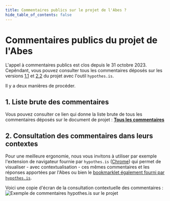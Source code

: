 ```yaml
---
title: Commentaires publics sur le projet de l'Abes ?
hide_table_of_contents: false
---
```


# Commentaires publics du projet de l'Abes

L'appel à commentaires publics est clos depuis le  31 octobre 2023.  
Cepêndant, vous pouvez consulter tous les commentaires déposés sur les versions [1.1](/docs/1.1/projet2024) et [2.2](/docs/2.2/projet2024) du projet avec l'outil `hypothes.is`.

Il y a deux manières de procéder.

## 1. Liste brute des commentaires

Vous pouvez consulter ce lien qui donne la liste brute de tous les commentaires déposés sur le document de projet :
[**Tous les commentaires**](https://hypothes.is/search?q=url%3Ahttps%3A%2F%2Fprojet2024.abes.fr%2F*)


## 2. Consultation des commentaires dans leurs contextes

Pour une meilleure ergonomie, nous vous invitons à utiliser par exemple l'extension de navigateur fournie par `hypothes.is` ([Chrome](https://chrome.google.com/webstore/detail/hypothesis-web-pdf-annota/bjfhmglciegochdpefhhlphglcehbmek)) qui permet de visualiser - avec contextualisation - ces mêmes commentaires et les réponses apportées par l'Abes ou bien le [bookmarklet également fourni par `hypothes.is`](https://web.hypothes.is/start/).

Voici une copie d'écran de la consultation contextuelle des commentaires :  
![Exemple de commentaires hypothes.is sur le projet](/img/public-comments-example.png)